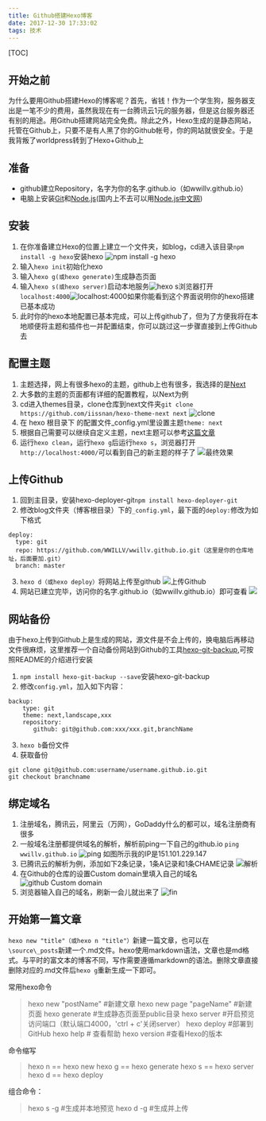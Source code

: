 ```yaml
---
title: Github搭建Hexo博客
date: 2017-12-30 17:33:02
tags: 技术
---
```


[TOC]

## 开始之前
为什么要用Github搭建Hexo的博客呢？首先，省钱！作为一个学生狗，服务器支出是一笔不少的费用，虽然我现在有一台腾讯云1元的服务器，但是这台服务器还有别的用途。用Github搭建网站完全免费。除此之外，Hexo生成的是静态网站，托管在Github上，只要不是有人黑了你的Github帐号，你的网站就很安全。于是我背叛了worldpress转到了Hexo+Github上

## 准备
- github建立Repository，名字为你的名字.github.io（如wwillv.github.io）
- 电脑上安装[Git](https://git-scm.com/)和[Node.js](https://nodejs.org/)(国内上不去可以用[Node.js中文网](nodejs.cn/download/))

## 安装
1. 在你准备建立Hexo的位置上建立一个文件夹，如blog，cd进入该目录`npm install -g hexo`安装hexo
![npm install -g hexo](https://i.loli.net/2017/12/30/5a47283abf088.png)
2. 输入`hexo init`初始化hexo
3. 输入`hexo g(或hexo generate)`生成静态页面
4. 输入`hexo s(或hexo server)`启动本地服务![hexo s](https://i.loli.net/2017/12/30/5a472a1b2b344.png)浏览器打开`localhost:4000`![localhost:4000](https://i.loli.net/2017/12/30/5a472ad46807c.png)如果你能看到这个界面说明你的hexo搭建已基本成功
5. 此时你的hexo本地配置已基本完成，可以上传github了，但为了方便我将在本地顺便将主题和插件也一并配置结束，你可以跳过这一步骤直接到上传Github去

## 配置主题
1. 主题选择，网上有很多hexo的主题，github上也有很多，我选择的是[Next](https://github.com/iissnan/hexo-theme-next)
2. 大多数的主题的页面都有详细的配置教程，以Next为例
3. cd进入themes目录，clone仓库到next文件夹`git clone https://github.com/iissnan/hexo-theme-next next`
![clone](https://i.loli.net/2017/12/30/5a4734e8cd0b0.png)
4. 在 hexo 根目录下 的配置文件_config.yml里设置主题`theme: next`
5. 根据自己需要可以继续自定义主题，next主题可以参考[这篇文章](https://www.jianshu.com/p/f054333ac9e6)
6. 运行`hexo clean`，运行`hexo g`后运行`hexo s`，浏览器打开`http://localhost:4000/`可以看到自己的新主题的样子了
![最终效果](https://i.loli.net/2017/12/30/5a475263a4e34.png)

## 上传Github
1. 回到主目录，安装hexo-deployer-git`npm install hexo-deployer-git`
2. 修改blog文件夹（博客根目录）下的`_config.yml`，最下面的`deploy:`修改为如下格式
```
deploy:
  type: git
  repo: https://github.com/WWILLV/wwillv.github.io.git（这里是你的仓库地址，后面要加.git）
  branch: master
```
3. `hexo d（或hexo deploy）`将网站上传至github
![上传Github](https://i.loli.net/2017/12/30/5a47568210341.png)
4. 网站已建立完毕，访问你的名字.github.io（如wwillv.github.io）即可查看
![](https://i.loli.net/2017/12/30/5a4757280d2c9.png)

## 网站备份
由于hexo上传到Github上是生成的网站，源文件是不会上传的，换电脑后再移动文件很麻烦，这里推荐一个自动备份网站到Github的工具[hexo-git-backup](https://github.com/coneycode/hexo-git-backup),可按照README的介绍进行安装
1. `npm install hexo-git-backup --save`安装hexo-git-backup
2. 修改`config.yml`，加入如下内容：
```
backup:
    type: git
    theme: next,landscape,xxx
    repository:
       github: git@github.com:xxx/xxx.git,branchName
```
3. `hexo b`备份文件
4. 获取备份
```
git clone git@github.com:username/username.github.io.git
git checkout branchname
```

## 绑定域名
1. 注册域名，腾讯云，阿里云（万网），GoDaddy什么的都可以，域名注册商有很多
2. 一般域名注册都提供域名的解析，解析前ping一下自己的github.io `ping wwillv.github.io`
![ping](https://i.loli.net/2017/12/30/5a47a0048e2c3.png)
如图所示我的IP是151.101.229.147
3. 已腾讯云的解析为例，添加如下2条记录，1条A记录和1条CHAME记录
![解析](https://i.loli.net/2017/12/30/5a47a0bdbe9d4.png)
4. 在Github的仓库的设置Custom domain里填入自己的域名
![github Custom domain](https://i.loli.net/2017/12/30/5a47a0bdbfe3d.png)
5. 浏览器输入自己的域名，刷新一会儿就出来了
![fin](https://i.loli.net/2017/12/30/5a47a19107fa6.png)

## 开始第一篇文章
`hexo new "title"（或hexo n "title"）`新建一篇文章，也可以在`\source\_posts`新建一个.md文件。hexo使用markdown语法，文章也是md格式。与平时的富文本的博客不同，写作需要遵循markdown的语法。删除文章直接删除对应的.md文件后`hexo g`重新生成一下即可。

常用hexo命令
> hexo new "postName" #新建文章
> hexo new page "pageName" #新建页面
> hexo generate #生成静态页面至public目录
> hexo server #开启预览访问端口（默认端口4000，'ctrl + c'关闭server）
> hexo deploy #部署到GitHub
> hexo help  # 查看帮助
> hexo version  #查看Hexo的版本

命令缩写
> hexo n == hexo new
> hexo g == hexo generate
> hexo s == hexo server
> hexo d == hexo deploy

组合命令：
> hexo s -g #生成并本地预览
> hexo d -g #生成并上传
